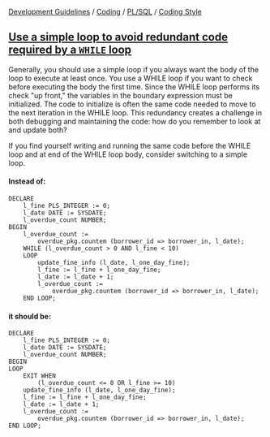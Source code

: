 [Development Guidelines](../../../../README.md) / [Coding](../../../../README.md#coding) / [PL/SQL](../../../../README.md#coding_pl_sql) / [Coding Style](../../../../doc/coding/pl_sql/coding_style.md)

## [Use a simple loop to avoid redundant code required by a `WHILE` loop](../../../../doc/coding/pl_sql/coding_style.md#SimpleLoop)

Generally, you should use a simple loop if you always want the body of the loop to
execute at least once. You use a WHILE loop if you want to check before executing
the body the first time. Since the WHILE loop performs its check "up front," the
variables in the boundary expression must be initialized. The code to initialize is
often the same code needed to move to the next iteration in the WHILE loop. This
redundancy creates a challenge in both debugging and maintaining the code: how do
you remember to look at and update both?

If you find yourself writing and running the same code before the WHILE loop and at
end of the WHILE loop body, consider switching to a simple loop.

#### Instead of:

```PLSQL
DECLARE
    l_fine PLS_INTEGER := 0;
    l_date DATE := SYSDATE;
    l_overdue_count NUMBER;
BEGIN
    l_overdue_count :=
        overdue_pkg.countem (borrower_id => borrower_in, l_date);
    WHILE (l_overdue_count > 0 AND l_fine < 10)
    LOOP
        update_fine_info (l_date, l_one_day_fine);
        l_fine := l_fine + l_one_day_fine;
        l_date := l_date + 1;
        l_overdue_count :=
            overdue_pkg.countem (borrower_id => borrower_in, l_date);
    END LOOP;
```

#### it should be:

```PLSQL
DECLARE
    l_fine PLS_INTEGER := 0;
    l_date DATE := SYSDATE;
    l_overdue_count NUMBER;
BEGIN
LOOP
    EXIT WHEN 
        (l_overdue_count <= 0 OR l_fine >= 10)
    update_fine_info (l_date, l_one_day_fine);
    l_fine := l_fine + l_one_day_fine;
    l_date := l_date + 1;
    l_overdue_count :=
        overdue_pkg.countem (borrower_id => borrower_in, l_date);
END LOOP;
```
